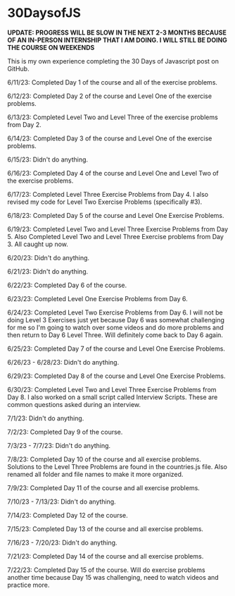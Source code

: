 # 30DaysofJS 

**UPDATE: PROGRESS WILL BE SLOW IN THE NEXT 2-3 MONTHS BECAUSE OF AN IN-PERSON INTERNSHIP THAT I AM DOING. I WILL STILL BE DOING THE COURSE ON WEEKENDS**

This is my own experience completing the 30 Days of Javascript post on GitHub. 

6/11/23: Completed Day 1 of the course and all of the exercise problems.

6/12/23: Completed Day 2 of the course and Level One of the exercise problems.

6/13/23: Completed Level Two and Level Three of the exercise problems from Day 2.

6/14/23: Completed Day 3 of the course and Level One of the exercise problems.

6/15/23: Didn't do anything.

6/16/23: Completed Day 4 of the course and Level One and Level Two of the exercise problems.

6/17/23: Completed Level Three Exercise Problems from Day 4. I also revised my code for Level Two Exercise Problems (specifically #3). 

6/18/23: Completed Day 5 of the course and Level One Exercise Problems.

6/19/23: Completed Level Two and Level Three Exercise Problems from Day 5. Also Completed Level Two and Level Three Exercise problems from Day 3. All caught up now.

6/20/23: Didn't do anything.

6/21/23: Didn't do anything.

6/22/23: Completed Day 6 of the course.

6/23/23: Completed Level One Exercise Problems from Day 6.

6/24/23: Completed Level Two Exercise Problems from Day 6. I will not be doing Level 3 Exercises just yet because Day 6 was somewhat challenging for me so I'm going to watch over some videos and do more problems and then return to Day 6 Level Three. Will definitely come back to Day 6 again. 

6/25/23: Completed Day 7 of the course and Level One Exercise Problems.

6/26/23 - 6/28/23: Didn't do anything.

6/29/23: Completed Day 8 of the course and Level One Exercise Problems.

6/30/23: Completed Level Two and Level Three Exercise Problems from Day 8. I also worked on a small script called Interview Scripts. These are common questions asked during an interview.

7/1/23: Didn't do anything.

7/2/23: Completed Day 9 of the course.

7/3/23 - 7/7/23: Didn't do anything.

7/8/23: Completed Day 10 of the course and all exercise problems. Solutions to the Level Three Problems are found in the countries.js file. Also renamed all folder and file names to make it more organized.

7/9/23: Completed Day 11 of the course and all exercise problems.

7/10/23 - 7/13/23: Didn't do anything.

7/14/23: Completed Day 12 of the course. 

7/15/23: Completed Day 13 of the course and all exercise problems.

7/16/23 - 7/20/23: Didn't do anything.

7/21/23: Completed Day 14 of the course and all exercise problems.

7/22/23: Completed Day 15 of the course. Will do exercise problems another time because Day 15 was challenging, need to watch videos and practice more. 
